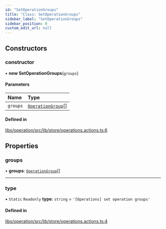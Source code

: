 ```yaml
---
id: "SetOperationGroups"
title: "Class: SetOperationGroups"
sidebar_label: "SetOperationGroups"
sidebar_position: 0
custom_edit_url: null
---
```


## Constructors

### constructor

• **new SetOperationGroups**(`groups`)

#### Parameters

| Name | Type |
| :------ | :------ |
| `groups` | [`OperationGroup`](../interfaces/OperationGroup)[] |

#### Defined in

[libs/operation/src/lib/store/operations.actions.ts:6](https://github.com/cognizone/ng-cognizone/blob/861cbad/libs/operation/src/lib/store/operations.actions.ts#L6)

## Properties

### groups

• **groups**: [`OperationGroup`](../interfaces/OperationGroup)[]

___

### type

▪ `Static` `Readonly` **type**: `string` = `'[Operations] set operation groups'`

#### Defined in

[libs/operation/src/lib/store/operations.actions.ts:4](https://github.com/cognizone/ng-cognizone/blob/861cbad/libs/operation/src/lib/store/operations.actions.ts#L4)
